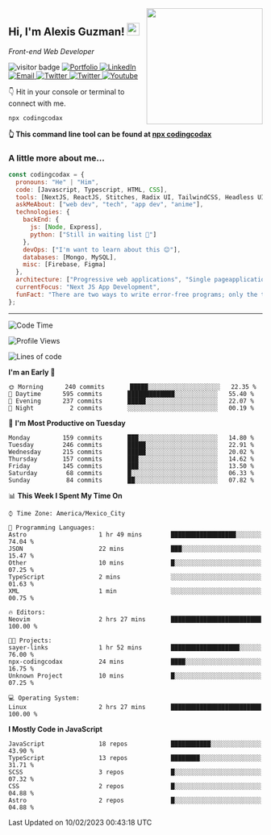 <img align='right' src="https://media.giphy.com/media/M9gbBd9nbDrOTu1Mqx/giphy.gif" width="230">
<h2>Hi, I'm Alexis Guzman! <img src="https://media.giphy.com/media/hvRJCLFzcasrR4ia7z/giphy.gif" width="25px"></h2>
<p><em>Front-end Web Developer</em></p>

<p>
  <img src="https://visitor-badge.glitch.me/badge?page_id=a12989x.a12989x&left_color=black&right_color=gray" alt="visitor badge"/>
  <a href='https://www.codingcodax.dev/' target='_blank'>
    <img alt='Portfolio' src='https://img.shields.io/badge/Portfolio-black?logo=vercel&style=flat-square'>
  </a>
  <a href='https://linkedin.com/in/codingcodax/' target='_blank'>
    <img alt='LinkedIn' src='https://img.shields.io/badge/LinkedIn-black?logo=LinkedIn&style=flat-square'>
  </a>
  <a href='mailto:codingcodax@gmail.com' target='_blank'>
    <img alt='Email' src='https://img.shields.io/badge/Email-black?logo=Gmail&style=flat-square'>
  </a>
  <a href='https://twitter.com/codingcodax' target='_blank'>
    <img alt='Twitter' src='https://img.shields.io/badge/Twitter-black?logo=Twitter&style=flat-square'>
  </a>
  <a href='https://www.instagram.com/codingcodax/' target='_blank'>
    <img alt='Twitter' src='https://img.shields.io/badge/Instagram-black?logo=Instagram&style=flat-square'>
  </a>
  <a href='https://www.youtube.com/@codingcodax' target='_blank'>
    <img alt='Youtube' src='https://img.shields.io/badge/YouTube-black?logo=Youtube&style=flat-square'>
  </a>
</p>

👇 Hit in your console or terminal to connect with me.

```bash
npx codingcodax 
```
**👆 This command line tool can be found at [npx codingcodax](https://github.com/codingcodax/npx-codingcodax)**

<h3>A little more about me...</h3>

```javascript
const codingcodax = {
  pronouns: "He" | "Him",
  code: [Javascript, Typescript, HTML, CSS],
  tools: [NextJS, ReactJS, Stitches, Radix UI, TailwindCSS, Headless UI, Prisma],
  askMeAbout: ["web dev", "tech", "app dev", "anime"],
  technologies: {
    backEnd: {
      js: [Node, Express],
      python: ["Still in waiting list 🥲"]
    },
    devOps: ["I'm want to learn about this 😊"],
    databases: [Mongo, MySQL],
    misc: [Firebase, Figma]
  },
  architecture: ["Progressive web applications", "Single pageapplications"],
  currentFocus: "Next JS App Development",
  funFact: "There are two ways to write error-free programs; only the third one works"
};
```

---

<!--START_SECTION:waka-->
![Code Time](http://img.shields.io/badge/Code%20Time-1%2C101%20hrs%205%20mins-blue)

![Profile Views](http://img.shields.io/badge/Profile%20Views-0-blue)

![Lines of code](https://img.shields.io/badge/From%20Hello%20World%20I%27ve%20Written-309%20Thousand%20lines%20of%20code-blue)

**I'm an Early 🐤** 

```text
🌞 Morning      240 commits       █████░░░░░░░░░░░░░░░░░░░░   22.35 % 
🌆 Daytime      595 commits       █████████████░░░░░░░░░░░░   55.40 % 
🌃 Evening      237 commits       █████░░░░░░░░░░░░░░░░░░░░   22.07 % 
🌙 Night          2 commits       ░░░░░░░░░░░░░░░░░░░░░░░░░   00.19 % 

```
📅 **I'm Most Productive on Tuesday** 

```text
Monday         159 commits       ███░░░░░░░░░░░░░░░░░░░░░░   14.80 % 
Tuesday        246 commits       █████░░░░░░░░░░░░░░░░░░░░   22.91 % 
Wednesday      215 commits       █████░░░░░░░░░░░░░░░░░░░░   20.02 % 
Thursday       157 commits       ███░░░░░░░░░░░░░░░░░░░░░░   14.62 % 
Friday         145 commits       ███░░░░░░░░░░░░░░░░░░░░░░   13.50 % 
Saturday        68 commits       █░░░░░░░░░░░░░░░░░░░░░░░░   06.33 % 
Sunday          84 commits       ██░░░░░░░░░░░░░░░░░░░░░░░   07.82 % 

```


📊 **This Week I Spent My Time On** 

```text
⌚︎ Time Zone: America/Mexico_City

💬 Programming Languages: 
Astro                    1 hr 49 mins        ██████████████████░░░░░░░   74.04 % 
JSON                     22 mins             ███░░░░░░░░░░░░░░░░░░░░░░   15.47 % 
Other                    10 mins             █░░░░░░░░░░░░░░░░░░░░░░░░   07.25 % 
TypeScript               2 mins              ░░░░░░░░░░░░░░░░░░░░░░░░░   01.63 % 
XML                      1 min               ░░░░░░░░░░░░░░░░░░░░░░░░░   00.75 % 

🔥 Editors: 
Neovim                   2 hrs 27 mins       █████████████████████████   100.00 % 

🐱‍💻 Projects: 
sayer-links              1 hr 52 mins        ███████████████████░░░░░░   76.00 % 
npx-codingcodax          24 mins             ████░░░░░░░░░░░░░░░░░░░░░   16.75 % 
Unknown Project          10 mins             █░░░░░░░░░░░░░░░░░░░░░░░░   07.25 % 

💻 Operating System: 
Linux                    2 hrs 27 mins       █████████████████████████   100.00 % 

```

**I Mostly Code in JavaScript** 

```text
JavaScript               18 repos            ███████████░░░░░░░░░░░░░░   43.90 % 
TypeScript               13 repos            ████████░░░░░░░░░░░░░░░░░   31.71 % 
SCSS                     3 repos             █░░░░░░░░░░░░░░░░░░░░░░░░   07.32 % 
CSS                      2 repos             █░░░░░░░░░░░░░░░░░░░░░░░░   04.88 % 
Astro                    2 repos             █░░░░░░░░░░░░░░░░░░░░░░░░   04.88 % 

```



 Last Updated on 10/02/2023 00:43:18 UTC
<!--END_SECTION:waka-->
